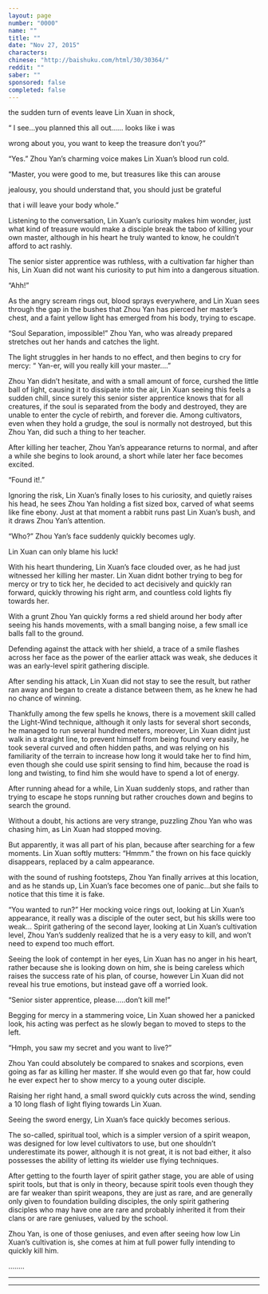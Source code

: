```yaml
---
layout: page
number: "0000"
name: ""
title: ""
date: "Nov 27, 2015"
characters:
chinese: "http://baishuku.com/html/30/30364/"
reddit: ""
saber: ""
sponsored: false
completed: false
---
```


the sudden turn of events leave Lin Xuan in shock,

“ I see…you planned this all out…… looks like i was

wrong about you, you want to keep the treasure don’t you?”

“Yes.” Zhou Yan’s charming voice makes Lin Xuan’s blood run cold.

“Master, you were good to me, but treasures like this can arouse

jealousy, you should understand that, you should just be grateful

that i will leave your body whole.”

Listening to the conversation, Lin Xuan’s curiosity makes him wonder, just what kind of treasure would make a disciple break the taboo of killing your own master, although in his heart he truly wanted to know, he couldn’t afford to act rashly.

The senior sister apprentice was ruthless, with a cultivation far higher than his, Lin Xuan did not want his curiosity to put him into a dangerous situation.

“Ahh!”

As the angry scream rings out, blood sprays everywhere, and Lin Xuan sees through the gap in the bushes that Zhou Yan has pierced her master’s chest, and a faint yellow light has emerged from his body, trying to escape.

“Soul Separation, impossible!” Zhou Yan, who was already prepared stretches out her hands and catches the light.

The light struggles in her hands to no effect, and then begins to cry for mercy: “ Yan-er, will you really kill your master….”

Zhou Yan didn’t hesitate, and with a small amount of force, curshed the little ball of light, causing it to dissipate into the air, Lin Xuan seeing this feels a sudden chill, since surely this senior sister apprentice knows that for all creatures, if the soul is separated from the body and destroyed, they are unable to enter the cycle of rebirth, and forever die. Among cultivators, even when they hold a grudge, the soul is normally not destroyed, but this Zhou Yan, did such a thing to her teacher.

After killing her teacher, Zhou Yan’s appearance returns to normal, and after a while she begins to look around, a short while later her face becomes excited.

“Found it!.”

Ignoring the risk, Lin Xuan’s finally loses to his curiosity, and quietly raises his head, he sees Zhou Yan holding a fist sized box, carved of what seems like fine ebony. Just at that moment a rabbit runs past Lin Xuan’s bush, and it draws Zhou Yan’s attention.

“Who?” Zhou Yan’s face suddenly quickly becomes ugly.

Lin Xuan can only blame his luck!

With his heart thundering, Lin Xuan’s face clouded over, as he had just witnessed her killing her master. Lin Xuan didnt bother trying to beg for mercy or try to tick her, he decided to act decisively and quickly ran forward, quickly throwing his right arm, and countless cold lights fly towards her.

With a grunt Zhou Yan quickly forms a red shield around her body after seeing his hands movements, with a small banging noise, a few small ice balls fall to the ground.

Defending against the attack with her shield, a trace of a smile flashes across her face as the power of the earlier attack was weak, she deduces it was an early-level spirit gathering disciple.

After sending his attack, Lin Xuan did not stay to see the result, but rather ran away and began to create a distance between them, as he knew he had no chance of winning.

Thankfully among  the few spells he knows, there is a movement skill  called the Light-Wind technique, although it only lasts for several short seconds, he managed to run several hundred meters, moreover, Lin Xuan didnt just walk in a straight line, to prevent himself from being found very easily, he took several curved and often hidden paths, and was relying on his familiarity of the terrain to increase how long it would take her to find him, even though she could use spirit sensing to find him, because the road is long and twisting, to find him she would have to spend a lot of energy.

After running ahead for a while, Lin Xuan suddenly stops, and rather than trying to escape he stops running but rather crouches down and begins to search the ground.

Without a doubt, his actions are very strange, puzzling Zhou Yan who was chasing him, as Lin Xuan had stopped moving.

But apparently, it was all part of his plan, because after searching for a few moments. Lin Xuan softly mutters: “Hmmm.” the frown on his face quickly disappears, replaced by a calm appearance.

with the sound of rushing footsteps, Zhou Yan finally arrives at this location, and as he stands up, Lin Xuan’s face becomes one of panic…but she fails to notice that this time it is fake.

“You wanted to run?” Her mocking voice rings out, looking at Lin Xuan’s appearance, it really was a disciple of the outer sect, but his skills were too weak… Spirit gathering of the second layer, looking at Lin Xuan’s cultivation level, Zhou Yan’s suddenly realized that he is a very easy to kill, and won’t need to expend too much effort.

Seeing the look of contempt in her eyes, Lin Xuan has no anger in his heart, rather because she is looking down on him, she is being careless which raises the success rate of his plan, of course, however Lin Xuan did not reveal his true emotions, but instead gave off a worried look.

“Senior sister apprentice, please…..don’t kill me!”

Begging for mercy in a stammering voice, Lin Xuan showed her a panicked look, his acting was perfect as he slowly began to moved to steps to the left.

“Hmph, you saw my secret and you want to live?”

Zhou Yan could absolutely be compared to snakes and scorpions, even going as far as killing her master. If she would even go that far, how could he ever expect her to show mercy to a young outer disciple.

Raising her right hand, a small sword quickly cuts across the wind, sending a 10 long flash of light flying towards Lin Xuan.

Seeing the sword energy, Lin Xuan’s face quickly becomes serious.

The so-called, spiritual tool, which is a simpler version of a spirit weapon, was designed for low level cultivators to use, but one shouldn’t underestimate its power, although it is not great, it is not bad either, it also possesses the ability of letting its wielder use flying techniques.

After getting to the fourth layer of spirit gather stage, you are able of using spirit tools, but that is only in theory, because spirit tools even though they are far weaker than spirit weapons, they are just as rare, and are generally only given to foundation building disciples, the only spirit gathering disciples who may have one are rare and probably inherited it from their clans or are rare geniuses, valued by the school.

Zhou Yan, is one of those geniuses, and even after seeing how low Lin Xuan’s cultivation is, she comes at him at full power fully intending to quickly kill him.



……..

- - -
- - -

[^1]:
